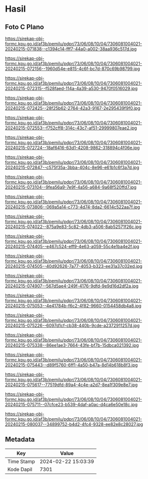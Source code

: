 # Hasil

## Foto C Plano

https://sirekap-obj-formc.kpu.go.id/af3b/pemilu/pdpr/73/06/08/10/04/7306081004021-20240215-071838--c1394c14-fff7-44a0-a002-38aa936c517d.jpg

https://sirekap-obj-formc.kpu.go.id/af3b/pemilu/pdpr/73/06/08/10/04/7306081004021-20240215-072156--1960d54e-e815-4c6f-bc7d-870c69b98799.jpg

https://sirekap-obj-formc.kpu.go.id/af3b/pemilu/pdpr/73/06/08/10/04/7306081004021-20240215-072315--f528faed-114a-4a39-a530-9470f0516029.jpg

https://sirekap-obj-formc.kpu.go.id/af3b/pemilu/pdpr/73/06/08/10/04/7306081004021-20240215-072425--28f25b62-2764-42a3-9167-2e295439f9f0.jpg

https://sirekap-obj-formc.kpu.go.id/af3b/pemilu/pdpr/73/06/08/10/04/7306081004021-20240215-072553--f752cff8-314c-43c7-af51-29999807eae2.jpg

https://sirekap-obj-formc.kpu.go.id/af3b/pemilu/pdpr/73/06/08/10/04/7306081004021-20240215-072724--18af6416-63d1-4208-9862-318894c4f06e.jpg

https://sirekap-obj-formc.kpu.go.id/af3b/pemilu/pdpr/73/06/08/10/04/7306081004021-20240215-072847--c575f35a-3bba-404c-8e96-e61b1c6f3a7d.jpg

https://sirekap-obj-formc.kpu.go.id/af3b/pemilu/pdpr/73/06/08/10/04/7306081004021-20240215-073104--9fea56a9-7e9f-4a56-a684-9a68f520ffd7.jpg

https://sirekap-obj-formc.kpu.go.id/af3b/pemilu/pdpr/73/06/08/10/04/7306081004021-20240215-073806--069a5a14-c773-4d74-8da2-6614c522aa7f.jpg

https://sirekap-obj-formc.kpu.go.id/af3b/pemilu/pdpr/73/06/08/10/04/7306081004021-20240215-074022--875a9e83-5c82-4db3-a506-8ab52571f26c.jpg

https://sirekap-obj-formc.kpu.go.id/af3b/pemilu/pdpr/73/06/08/10/04/7306081004021-20240215-074405--e467c524-eff9-4e63-a059-55c4e1ba4e2f.jpg

https://sirekap-obj-formc.kpu.go.id/af3b/pemilu/pdpr/73/06/08/10/04/7306081004021-20240215-074505--40d92626-7a77-4053-b323-ee31a37c02ed.jpg

https://sirekap-obj-formc.kpu.go.id/af3b/pemilu/pdpr/73/06/08/10/04/7306081004021-20240215-074907--567d5ae4-249f-4176-9dfd-9e9d16d2df2a.jpg

https://sirekap-obj-formc.kpu.go.id/af3b/pemilu/pdpr/73/06/08/10/04/7306081004021-20240215-075053--4e41784b-f6c2-4f82-9660-0154458db4a8.jpg

https://sirekap-obj-formc.kpu.go.id/af3b/pemilu/pdpr/73/06/08/10/04/7306081004021-20240215-075226--6097d1cf-cb38-440b-9cde-a2372911257d.jpg

https://sirekap-obj-formc.kpu.go.id/af3b/pemilu/pdpr/73/06/08/10/04/7306081004021-20240215-075338--86ee1ae3-7664-43fe-bf7b-15dbca021392.jpg

https://sirekap-obj-formc.kpu.go.id/af3b/pemilu/pdpr/73/06/08/10/04/7306081004021-20240215-075443--d89f5760-6ff1-4a50-b47a-8d14b618b8f3.jpg

https://sirekap-obj-formc.kpu.go.id/af3b/pemilu/pdpr/73/06/08/10/04/7306081004021-20240215-075617--77519dfd-89a4-4c4e-a2d7-8ea1f309e8e7.jpg

https://sirekap-obj-formc.kpu.go.id/af3b/pemilu/pdpr/73/06/08/10/04/7306081004021-20240215-075711--07cfce23-b539-4daf-a0ac-d4ca6e50e18c.jpg

https://sirekap-obj-formc.kpu.go.id/af3b/pemilu/pdpr/73/06/08/10/04/7306081004021-20240215-080037--34899752-b4d2-4fc4-9328-ee82e8c28027.jpg


## Metadata

| Key        | Value               |
| ---------- | ------------------- |
| Time Stamp | 2024-02-22 15:03:39 |
| Kode Dapil | 7301                |



